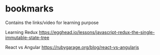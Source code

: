 # bookmarks

Contains the links/video for learning purpose

Learning Redux
https://egghead.io/lessons/javascript-redux-the-single-immutable-state-tree

React vs Angular
https://rubygarage.org/blog/react-vs-angularjs
